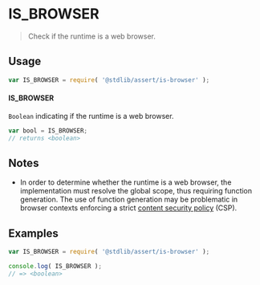 # IS_BROWSER

> Check if the runtime is a web browser.

<section class="usage">

## Usage

```javascript
var IS_BROWSER = require( '@stdlib/assert/is-browser' );
```

#### IS_BROWSER

`Boolean` indicating if the runtime is a web browser.

```javascript
var bool = IS_BROWSER;
// returns <boolean>
```

</section>

<!-- /.usage -->

<section class="notes">

## Notes

-   In order to determine whether the runtime is a web browser, the implementation must resolve the global scope, thus requiring function generation. The use of function generation may be problematic in browser contexts enforcing a strict [content security policy][mdn-csp] (CSP).

</section>

<!-- /.notes -->

<section class="examples">

## Examples

<!-- eslint no-undef: "error" -->

```javascript
var IS_BROWSER = require( '@stdlib/assert/is-browser' );

console.log( IS_BROWSER );
// => <boolean>
```

</section>

<!-- /.examples -->

<section class="links">

[mdn-csp]: https://developer.mozilla.org/en-US/docs/Web/HTTP/CSP

</section>

<!-- /.links -->
